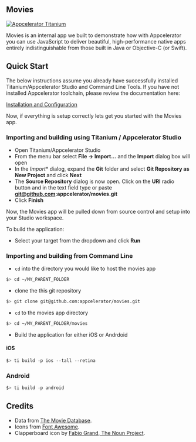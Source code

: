 ## Movies 

[![Appcelerator Titanium](http://www-static.appcelerator.com/badges/titanium-git-badge-sq.png)](http://appcelerator.com/titanium/)

Movies is an internal app we built to demonstrate how with Appcelerator you can use JavaScript to deliver beautiful, high-performance native apps entirely indistinguishable from those built in Java or Objective-C (or Swift). 

## Quick Start

The below instructions assume you already have successfully installed Titanium/Appcelerator Studio and Command Line Tools. If you have not installed Appcelerator toolchain, please review the documentation here:

[Installation and Configuration](http://docs.appcelerator.com/platform/latest/#!/guide/Installation_and_Configuration)

Now, if everything is setup correctly lets get you started with the Movies app.

### Importing and building using Titanium / Appcelerator Studio

* Open Titanium/Appcelerator Studio
* From the menu bar select **File -> Import...** and the **Import** dialog box will open
* In the *Import** dialog, expand the **Git** folder and select **Git Repository as New Project** and click **Next**
* The **Source Repository** dialog is now open. Click on the **URI** radio button and in the text field type or paste **git@github.com:appcelerator/movies.git**
* Click **Finish**

Now, the Movies app will be pulled down from source control and setup into your Studio workspace.

To build the application:

* Select your target from the dropdown and click **Run**

### Importing and building from Command Line

* `cd` into the directory you would like to host the movies app

~~~bash
$> cd ~/MY_PARENT_FOLDER
~~~

* clone the this git repository

~~~bash
$> git clone git@github.com:appcelerator/movies.git
~~~

* `cd` to the movies app directory

~~~bash
$> cd ~/MY_PARENT_FOLDER/movies
~~~

* Build the application for either iOS or Andrdoid

#### iOS
~~~javascript
$> ti build -p ios --tall --retina
~~~

### Android
~~~javascript
$> ti build -p android
~~~



## Credits

* Data from [The Movie Database](http://www.themoviedb.org).
* Icons from [Font Awesome](http://fortawesome.github.io/Font-Awesome/).
* Clapperboard icon by [Fabio Grand, The Noun Project](http://thenounproject.com/term/movie/1650/).
